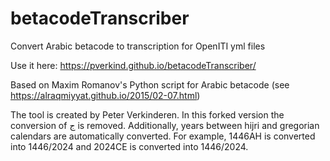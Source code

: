 # betacodeTranscriber
Convert Arabic betacode to transcription for OpenITI yml files

Use it here: https://pverkind.github.io/betacodeTranscriber/

Based on Maxim Romanov's Python script for Arabic betacode (see https://alraqmiyyat.github.io/2015/02-07.html)

The tool is created by Peter Verkinderen. In this forked version the conversion of ج is removed.
Additionally, years between hijri and gregorian calendars are automatically converted. For example, 1446AH is converted into 1446/2024 and 2024CE is converted into 1446/2024.